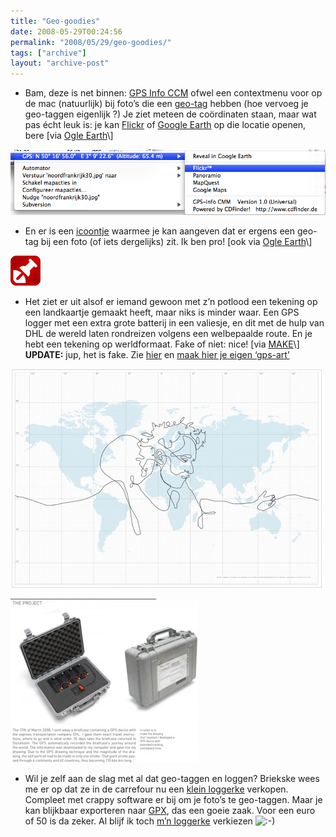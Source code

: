 ```yaml
---
title: "Geo-goodies"
date: 2008-05-29T00:24:56
permalink: "2008/05/29/geo-goodies/"
tags: ["archive"]
layout: "archive-post"
---
```

* Bam, deze is net binnen: [GPS Info CCM](http://http//www.cdfinder.de/en/en/en/gpsinfo.html "http://www.cdfinder.de/en/en/en/gpsinfo.html") ofwel een contextmenu voor op de mac (natuurlijk) bij foto’s die een [geo-tag](http://en.wikipedia.org/wiki/Geotagging "http://en.wikipedia.org/wiki/Geotagging") hebben (hoe vervoeg je geo-taggen eigenlijk ?) Je ziet meteen de coördinaten staan, maar wat pas écht leuk is: je kan [Flickr](http://www.flickr.com/ "www.flickr.com") of [Google Earth](http://earth.google.com/intl/nl/ "http://earth.google.com/intl/nl/") op die locatie openen, bere \[via [Ogle Earth](http://www.ogleearth.com/2008/05/gps_info_cmm_co.html "http://www.ogleearth.com/2008/05/gps_info_cmm_co.html")\]

[![](/images/blog/2008/05/ccm-geo.png "ccm-geo")](/images/blog/2008/05/ccm-geo.png)

* En er is een [icoontje](http://www.geotagicons.com/ "http://www.geotagicons.com/") waarmee je kan aangeven dat er ergens een geo-tag bij een foto (of iets dergelijks) zit. Ik ben pro! \[ook via [Ogle Earth](http://feeds.ogleearth.com/~r/ogleearth/~3/245162652/links_saves_sav.html "http://feeds.ogleearth.com/~r/ogleearth/~3/245162652/links_saves_sav.html")\]

[![](/images/blog/2008/05/geotag_48.png "geotag_48")](http://www.geotagicons.com/ "http://www.geotagicons.com/")

* Het ziet er uit alsof er iemand gewoon met z’n potlood een tekening op een landkaartje gemaakt heeft, maar niks is minder waar. Een GPS logger met een extra grote batterij in een valiesje, en dit met de hulp van DHL de wereld laten rondreizen volgens een welbepaalde route. En je hebt een tekening op werldformaat. Fake of niet: nice! \[via [MAKE](http://blog.makezine.com/archive/2008/05/is_this_the_biggest_drawi.html?CMP=OTC-0D6B48984890 "http://blog.makezine.com/archive/2008/05/is_this_the_biggest_drawi.html?CMP=OTC-0D6B48984890")\]  
    **UPDATE:** jup, het is fake. Zie [hier](http://feeds.gawker.com/~r/gizmodo/full/~3/301559207/gps-art-this-time-its-the-real-deal "http://feeds.gawker.com/~r/gizmodo/full/~3/301559207/gps-art-this-time-its-the-real-deal") en [maak hier je eigen ‘gps-art’](http://gadgets.boingboing.net/2008/06/02/how-to-make-your-own.html "http://gadgets.boingboing.net/2008/06/02/how-to-make-your-own.html")

[](/images/blog/2008/05/portrait_small.jpg)[](http://biggestdrawingintheworld.com/drawing.aspx)

![](/images/blog/2008/05/portrait_small.jpg "portrait_small")

![](/images/blog/2008/05/theprojeckt-300x262.jpg "theprojeckt")

* Wil je zelf aan de slag met al dat geo-taggen en loggen? Briekske wees me er op dat ze in de carrefour nu een [klein loggerke](http://global.mobileaction.com/product/product_i-gotU_USB.jsp "http://global.mobileaction.com/product/product_i-gotU_USB.jsp") verkopen. Compleet met crappy software er bij om je foto’s te geo-taggen. Maar je kan blijkbaar exporteren naar [GPX](http://en.wikipedia.org/wiki/GPX_%28data_transfer%29 "http://en.wikipedia.org/wiki/GPX_%28data_transfer%29"), das een goeie zaak. Voor een euro of 50 is da zeker. Al blijf ik toch [m’n loggerke](http://www.sparkfun.com/commerce/product_info.php?products_id=8237 "http://www.sparkfun.com/commerce/product_info.php?products_id=8237") verkiezen ![:-)](http://www.donebysimon.be/blog/wp-includes/images/smilies/icon_smile.gif)

